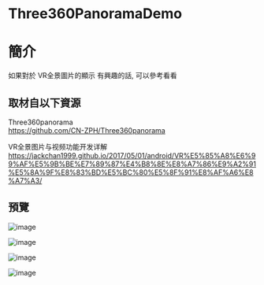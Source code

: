 # Three360PanoramaDemo

簡介
==================================
如果對於 VR全景圖片的顯示 有興趣的話, 可以參考看看                                   

取材自以下資源
--------
Three360panorama                                   
https://github.com/CN-ZPH/Three360panorama    

VR全景图片与视频功能开发详解                                   
https://jackchan1999.github.io/2017/05/01/android/VR%E5%85%A8%E6%99%AF%E5%9B%BE%E7%89%87%E4%B8%8E%E8%A7%86%E9%A2%91%E5%8A%9F%E8%83%BD%E5%BC%80%E5%8F%91%E8%AF%A6%E8%A7%A3/ 
                              
預覽
--------
![image](https://i.imgur.com/j7eyaxn.jpg)                                      

![image](https://i.imgur.com/mjIHstI.png)                                      

![image](https://i.imgur.com/lQHjNGC.png)                                      

![image](https://i.imgur.com/pXUkzGs.png)
